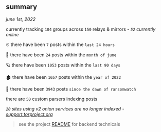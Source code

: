
## summary
_june 1st, 2022_

currently tracking `104` groups across `150` relays & mirrors - _`52` currently online_

⏲ there have been `7` posts within the `last 24 hours`

🦈 there have been `24` posts within the `month of june`

🪐 there have been `1053` posts within the `last 90 days`

🏚 there have been `1657` posts within the `year of 2022`

🦕 there have been `3943` posts `since the dawn of ransomwatch`

there are `50` custom parsers indexing posts

_`20` sites using v2 onion services are no longer indexed - [support.torproject.org](https://support.torproject.org/onionservices/v2-deprecation/)_

> see the project [README](https://github.com/joshhighet/ransomwatch#ransomwatch--) for backend technicals
